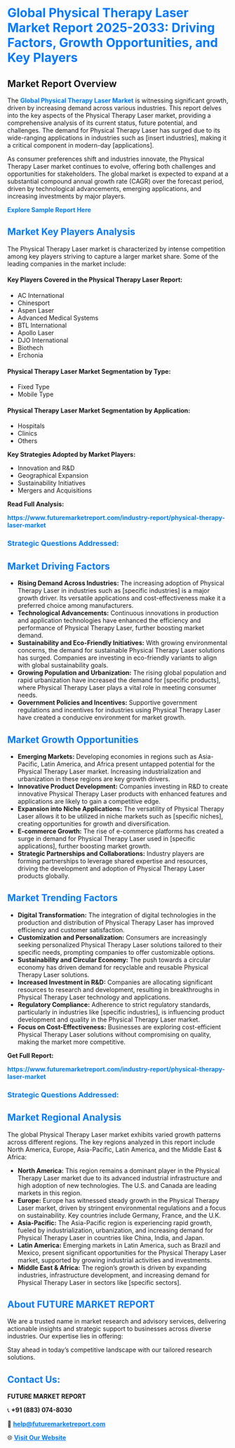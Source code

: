 <h1 style="color: #007BFF;">Global Physical Therapy Laser Market Report 2025-2033: Driving Factors, Growth Opportunities, and Key Players</h1>

<section id="overview">
<h2>Market Report Overview</h2>
<p>The <a href="https://www.futuremarketreport.com/industry-report/physical-therapy-laser-market" style="color: #007BFF; text-decoration: none;"><strong>Global Physical Therapy Laser Market</strong></a> is witnessing significant growth, driven by increasing demand across various industries. This report delves into the key aspects of the Physical Therapy Laser market, providing a comprehensive analysis of its current status, future potential, and challenges. The demand for Physical Therapy Laser has surged due to its wide-ranging applications in industries such as [insert industries], making it a critical component in modern-day [applications].</p>
<p>As consumer preferences shift and industries innovate, the Physical Therapy Laser market continues to evolve, offering both challenges and opportunities for stakeholders. The global market is expected to expand at a substantial compound annual growth rate (CAGR) over the forecast period, driven by technological advancements, emerging applications, and increasing investments by major players.</p>
</section>

<section id="overview">
<p><a href="https://www.futuremarketreport.com/request-sample/reportId=64475" style="color: #007BFF; text-decoration: none;"><strong>Explore Sample Report Here</strong></a></p>
</section>

<section id="key-players">
<h2 style="color: #007BFF;">Market Key Players Analysis</h2>
<p>The Physical Therapy Laser market is characterized by intense competition among key players striving to capture a larger market share. Some of the leading companies in the market include:</p>
<h4>Key Players Covered in the Physical Therapy Laser Report:</h4>
<ul><li>AC International</li><li>Chinesport</li><li>Aspen Laser</li><li>Advanced Medical Systems</li><li>BTL International</li><li>Apollo Laser</li><li>DJO International</li><li>Biothech</li><li>Erchonia</li></ul>
<h4>Physical Therapy Laser Market Segmentation by Type:</h4>
<ul><li>Fixed Type</li><li>Mobile Type</li></ul>

<h4>Physical Therapy Laser Market Segmentation by Application:</h4>
<ul><li>Hospitals</li><li>Clinics</li><li>Others</li></ul>
<p><strong>Key Strategies Adopted by Market Players:</strong></p>
<ul>
<li>Innovation and R&D</li>
<li>Geographical Expansion</li>
<li>Sustainability Initiatives</li>
<li>Mergers and Acquisitions</li>
</ul>
</section>

<section>
<p><strong>Read Full Analysis: </strong></p><a href="https://www.futuremarketreport.com/industry-report/physical-therapy-laser-market" style="color: #007BFF; text-decoration: none;"><strong>https://www.futuremarketreport.com/industry-report/physical-therapy-laser-market</strong></a>
<h3 style="color: #007BFF;">Strategic Questions Addressed:</h3>
</section>

<section id="driving-factors">
<h2 style="color: #007BFF;">Market Driving Factors</h2>
<ul>
<li><strong>Rising Demand Across Industries:</strong> The increasing adoption of Physical Therapy Laser in industries such as [specific industries] is a major growth driver. Its versatile applications and cost-effectiveness make it a preferred choice among manufacturers.</li>
<li><strong>Technological Advancements:</strong> Continuous innovations in production and application technologies have enhanced the efficiency and performance of Physical Therapy Laser, further boosting market demand.</li>
<li><strong>Sustainability and Eco-Friendly Initiatives:</strong> With growing environmental concerns, the demand for sustainable Physical Therapy Laser solutions has surged. Companies are investing in eco-friendly variants to align with global sustainability goals.</li>
<li><strong>Growing Population and Urbanization:</strong> The rising global population and rapid urbanization have increased the demand for [specific products], where Physical Therapy Laser plays a vital role in meeting consumer needs.</li>
<li><strong>Government Policies and Incentives:</strong> Supportive government regulations and incentives for industries using Physical Therapy Laser have created a conducive environment for market growth.</li>
</ul>
</section>

<section id="growth-opportunities">
<h2 style="color: #007BFF;">Market Growth Opportunities</h2>
<ul>
<li><strong>Emerging Markets:</strong> Developing economies in regions such as Asia-Pacific, Latin America, and Africa present untapped potential for the Physical Therapy Laser market. Increasing industrialization and urbanization in these regions are key growth drivers.</li>
<li><strong>Innovative Product Development:</strong> Companies investing in R&D to create innovative Physical Therapy Laser products with enhanced features and applications are likely to gain a competitive edge.</li>
<li><strong>Expansion into Niche Applications:</strong> The versatility of Physical Therapy Laser allows it to be utilized in niche markets such as [specific niches], creating opportunities for growth and diversification.</li>
<li><strong>E-commerce Growth:</strong> The rise of e-commerce platforms has created a surge in demand for Physical Therapy Laser used in [specific applications], further boosting market growth.</li>
<li><strong>Strategic Partnerships and Collaborations:</strong> Industry players are forming partnerships to leverage shared expertise and resources, driving the development and adoption of Physical Therapy Laser products globally.</li>
</ul>
</section>

<section id="trending-factors">
<h2 style="color: #007BFF;">Market Trending Factors</h2>
<ul>
<li><strong>Digital Transformation:</strong> The integration of digital technologies in the production and distribution of Physical Therapy Laser has improved efficiency and customer satisfaction.</li>
<li><strong>Customization and Personalization:</strong> Consumers are increasingly seeking personalized Physical Therapy Laser solutions tailored to their specific needs, prompting companies to offer customizable options.</li>
<li><strong>Sustainability and Circular Economy:</strong> The push towards a circular economy has driven demand for recyclable and reusable Physical Therapy Laser solutions.</li>
<li><strong>Increased Investment in R&D:</strong> Companies are allocating significant resources to research and development, resulting in breakthroughs in Physical Therapy Laser technology and applications.</li>
<li><strong>Regulatory Compliance:</strong> Adherence to strict regulatory standards, particularly in industries like [specific industries], is influencing product development and quality in the Physical Therapy Laser market.</li>
<li><strong>Focus on Cost-Effectiveness:</strong> Businesses are exploring cost-efficient Physical Therapy Laser solutions without compromising on quality, making the market more competitive.</li>
</ul>
</section>

<section>
<p><strong>Get Full Report: </strong></p><a href="https://www.futuremarketreport.com/industry-report/physical-therapy-laser-market" style="color: #007BFF; text-decoration: none;"><strong>https://www.futuremarketreport.com/industry-report/physical-therapy-laser-market</strong></a>
<h3 style="color: #007BFF;">Strategic Questions Addressed:</h3>
</section>


<section id="regional-analysis">
<h2 style="color: #007BFF;">Market Regional Analysis</h2>
<p>The global Physical Therapy Laser market exhibits varied growth patterns across different regions. The key regions analyzed in this report include North America, Europe, Asia-Pacific, Latin America, and the Middle East & Africa:</p>
<ul>
<li><strong>North America:</strong> This region remains a dominant player in the Physical Therapy Laser market due to its advanced industrial infrastructure and high adoption of new technologies. The U.S. and Canada are leading markets in this region.</li>
<li><strong>Europe:</strong> Europe has witnessed steady growth in the Physical Therapy Laser market, driven by stringent environmental regulations and a focus on sustainability. Key countries include Germany, France, and the U.K.</li>
<li><strong>Asia-Pacific:</strong> The Asia-Pacific region is experiencing rapid growth, fueled by industrialization, urbanization, and increasing demand for Physical Therapy Laser in countries like China, India, and Japan.</li>
<li><strong>Latin America:</strong> Emerging markets in Latin America, such as Brazil and Mexico, present significant opportunities for the Physical Therapy Laser market, supported by growing industrial activities and investments.</li>
<li><strong>Middle East & Africa:</strong> The region’s growth is driven by expanding industries, infrastructure development, and increasing demand for Physical Therapy Laser in sectors like [specific sectors].</li>
</ul>
</section>

<footer>
<h2 style="color: #007BFF;">About FUTURE MARKET REPORT</h2>
<p>We are a trusted name in market research and advisory services, delivering actionable insights and strategic support to businesses across diverse industries. Our expertise lies in offering:</p>

<p>Stay ahead in today’s competitive landscape with our tailored research solutions.</p>

<h2 style="color: #007BFF;">Contact Us:</h2>
<p><strong>FUTURE MARKET REPORT</strong></p>
<p>📞 <strong>+91 (883) 074-8030</strong></p>
<p>📧 <strong><a href="mailto:help@futuremarketreport.com" style="color: #007BFF;">help@futuremarketreport.com</a></strong></p>
<p>🌐 <strong><a href="https://www.futuremarketreport.com/" style="color: #007BFF;">Visit Our Website</a></strong></p>
</footer>